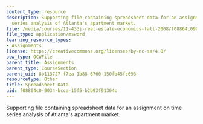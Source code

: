 ```yaml
---
content_type: resource
description: Supporting file containing spreadsheet data for an assignment on time
  series analysis of Atlanta's apartment market.
file: /media/courses/11-433j-real-estate-economics-fall-2008/f08864c09034bcca15f5b2b93f91304c_ATLANT_08q3.xls
file_type: application/msword
learning_resource_types:
- Assignments
license: https://creativecommons.org/licenses/by-nc-sa/4.0/
ocw_type: OCWFile
parent_title: Assignments
parent_type: CourseSection
parent_uid: 8b113727-f7ea-1b88-6760-150fb45fc693
resourcetype: Other
title: Spreadsheet Data
uid: f08864c0-9034-bcca-15f5-b2b93f91304c
---
```

Supporting file containing spreadsheet data for an assignment on time series analysis of Atlanta's apartment market.